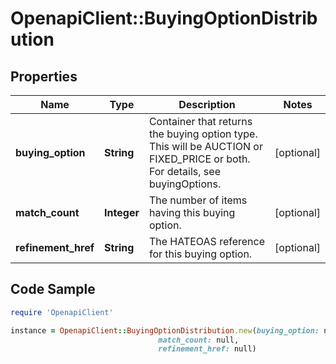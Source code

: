 # OpenapiClient::BuyingOptionDistribution

## Properties

Name | Type | Description | Notes
------------ | ------------- | ------------- | -------------
**buying_option** | **String** | Container that returns the buying option type. This will be AUCTION or FIXED_PRICE or both. For details, see buyingOptions. | [optional] 
**match_count** | **Integer** | The number of items having this buying option. | [optional] 
**refinement_href** | **String** | The HATEOAS reference for this buying option. | [optional] 

## Code Sample

```ruby
require 'OpenapiClient'

instance = OpenapiClient::BuyingOptionDistribution.new(buying_option: null,
                                 match_count: null,
                                 refinement_href: null)
```


